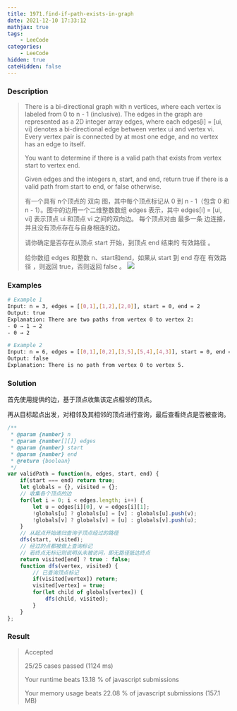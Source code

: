 ```yaml
---
title: 1971.find-if-path-exists-in-graph
date: 2021-12-10 17:33:12
mathjax: true
tags:
    - LeeCode
categories: 
    - LeeCode
hidden: true
cateHidden: false
---
```



### Description

> There is a bi-directional graph with n vertices, where each vertex is labeled from 0 to n - 1 (inclusive). The edges in the graph are represented as a 2D integer array edges, where each edges[i] = [ui, vi] denotes a bi-directional edge between vertex ui and vertex vi. Every vertex pair is connected by at most one edge, and no vertex has an edge to itself.
> 
> You want to determine if there is a valid path that exists from vertex start to vertex end.
> 
> Given edges and the integers n, start, and end, return true if there is a valid path from start to end, or false otherwise.
> 
> 有一个具有 n个顶点的 双向 图，其中每个顶点标记从 0 到 n - 1（包含 0 和 n - 1）。图中的边用一个二维整数数组 edges 表示，其中 edges[i] = [ui, vi] 表示顶点 ui 和顶点 vi 之间的双向边。 每个顶点对由 最多一条 边连接，并且没有顶点存在与自身相连的边。
> 
> 请你确定是否存在从顶点 start 开始，到顶点 end 结束的 有效路径 。
> 
> 给你数组 edges 和整数 n、start和end，如果从 start 到 end 存在 有效路径 ，则返回 true，否则返回 false 。
> ![](https://gitee.com/httishere/blog-image/raw/master/img/validpath-ex2.png)


### Examples

```bash
# Example 1
Input: n = 3, edges = [[0,1],[1,2],[2,0]], start = 0, end = 2
Output: true
Explanation: There are two paths from vertex 0 to vertex 2:
- 0 → 1 → 2
- 0 → 2

# Example 2
Input: n = 6, edges = [[0,1],[0,2],[3,5],[5,4],[4,3]], start = 0, end = 5
Output: false
Explanation: There is no path from vertex 0 to vertex 5.
```

### Solution

首先使用提供的边，基于顶点收集该定点相邻的顶点。

再从目标起点出发，对相邻及其相邻的顶点进行查询，最后查看终点是否被查询。

```js
/**
 * @param {number} n
 * @param {number[][]} edges
 * @param {number} start
 * @param {number} end
 * @return {boolean}
 */
var validPath = function(n, edges, start, end) {
    if(start === end) return true;
    let globals = {}, visited = {};
    // 收集各个顶点的边
    for(let i = 0; i < edges.length; i++) {
        let u = edges[i][0], v = edges[i][1];
        !globals[u] ? globals[u] = [v] : globals[u].push(v);
        !globals[v] ? globals[v] = [u] : globals[v].push(u);
    }
    // 从起点开始递归查询子顶点经过的路径
    dfs(start, visited);
    // 经过的点都被做上查询标记
    // 若终点无标记则说明从未被访问，即无路径抵达终点
    return visited[end] ? true : false;
    function dfs(vertex, visited) {
        // 已查询顶点标记
        if(visited[vertex]) return;
        visited[vertex] = true;
        for(let child of globals[vertex]) {
            dfs(child, visited);
        }
    }
};
```

### Result

> Accepted
> 
> 25/25 cases passed (1124 ms)
> 
> Your runtime beats 13.18 % of javascript submissions
> 
> Your memory usage beats 22.08 % of javascript submissions (157.1 MB)